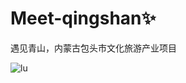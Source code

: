 # Meet-qingshan✨
遇见青山，内蒙古包头市文化旅游产业项目




![lu](https://user-images.githubusercontent.com/76278560/219290002-87ce826b-c05c-47f9-ad27-c5f4b2b12ef8.jpg)
